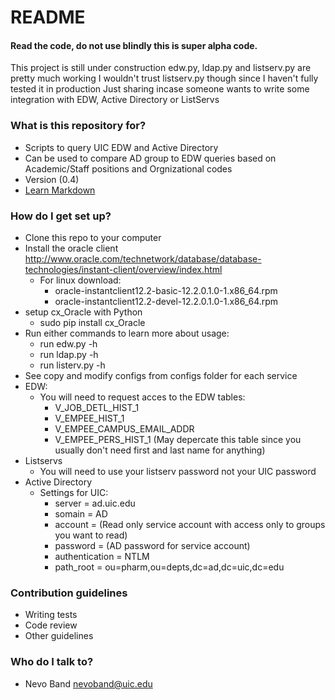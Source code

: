 # README #

#### Read the code, do not use blindly this is super alpha code.
This project is still under construction edw.py, ldap.py and listserv.py are pretty much working
I wouldn't trust listserv.py though since I haven't fully tested it in production
Just sharing incase someone wants to write some integration with EDW, Active Directory or ListServs

### What is this repository for? ###

* Scripts to query UIC EDW and Active Directory
* Can be used to compare AD group to EDW queries based on Academic/Staff positions and Orgnizational codes
* Version (0.4)
* [Learn Markdown](https://bitbucket.org/tutorials/markdowndemo)

### How do I get set up? ###

* Clone this repo to your computer
* Install the oracle client http://www.oracle.com/technetwork/database/database-technologies/instant-client/overview/index.html
	* For linux download:
		* oracle-instantclient12.2-basic-12.2.0.1.0-1.x86_64.rpm
		* oracle-instantclient12.2-devel-12.2.0.1.0-1.x86_64.rpm 
* setup cx_Oracle with Python
	* sudo  pip install cx_Oracle 
* Run either commands to learn more about usage:
	* run edw.py -h
	* run ldap.py -h
	* run listerv.py -h
* See copy and modify configs from configs folder for each service
* EDW:
	* You will need to request acces to the EDW tables:
		* V_JOB_DETL_HIST_1
		* V_EMPEE_HIST_1
		* V_EMPEE_CAMPUS_EMAIL_ADDR
		* V_EMPEE_PERS_HIST_1 (May depercate this table since you usually don't need first and last name for anything)
* Listservs
	* You will need to use your listserv password not your UIC password
* Active Directory
	* Settings for UIC:
		* server = ad.uic.edu
		* somain = AD
		* account = (Read only service account with access only to groups you want to read)
		* password = (AD password for service account)
		* authentication = NTLM
		* path_root = ou=pharm,ou=depts,dc=ad,dc=uic,dc=edu

### Contribution guidelines ###

* Writing tests
* Code review
* Other guidelines

### Who do I talk to? ###

* Nevo Band nevoband@uic.edu